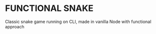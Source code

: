 # FUNCTIONAL SNAKE

Classic snake game running on CLI, made in vanilla Node with functional approach